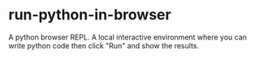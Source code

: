 # run-python-in-browser
A python browser REPL. A local interactive environment where you can write python code then click "Run" and show the results. 
